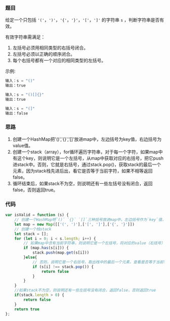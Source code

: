 ### 题目

给定一个只包括 `'('`，`')'`，`'{'`，`'}'`，`'['`，`']'` 的字符串 `s` ，判断字符串是否有效。

有效字符串需满足：

1. 左括号必须用相同类型的右括号闭合。
2. 左括号必须以正确的顺序闭合。
3. 每个右括号都有一个对应的相同类型的左括号。

示例:

```js
输入：s = "()"
输出：true

输入：s = "()[]{}"
输出：true

输入：s = "(]"
输出：false
```

### 思路

1. 创建一个HashMap把'()','{}','[]'放进map中，左边括号为key值，右边括号为value值。
2. 创建一个stack（array），for循环遍历字符串，对于每一个字符，如果map中有这个key，则说明它是一个左括号，从map中获取对应的右括号，把它push进stack中。否则，它就是右括号，通过stack.pop()，获取stack的最后一个元素，因为stack栈先进后出，看它是否等于当前字符，如果不相等返回false。
3. 循环结束后，如果stack不为空，则说明还有一些左括号没有闭合，返回false，否则返回true。

### 代码

```js
var isValid = function (s) {
    // 创建一个HashMap吧`()` `{}` `[]`三种括号放进map中，左边括号作为`key`值，右边括号作为`value`值
    let map = new Map([['(', ')'],['[', ']'],['{', '}']])
    // 创建一个栈stack
    let stack = [];
    for (let i = 0; i < s.length; i++) {
        // 如果map中含有当前字符串，则说明它是一个左括号，将对应的value（右括号）push进stack中
        if (map.has(s[i])) {
            stack.push(map.get(s[i]))
        }else{
            // 否则，说明它是一个右括号，取出栈中的最后一个元素，查看是否等于当前字符串，不等于则返回false
            if (s[i] !== stack.pop()) {
                return false
            }
        }
    }
    //如果stack不为空，则说明还有一些左括号没有闭合，返回false，否则返回true
    if(stack.length > 0) {
        return false
    }
    return true
};
```



